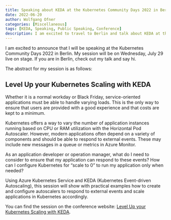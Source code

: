 ```yaml
---
title: Speaking about KEDA at the Kubernetes Community Days 2022 in Berlin
date: 2022-06-20
author: Wolfgang Ofner
categories: [Miscellaneous]
tags: [KEDA, Speaking, Public Speaking, Conference]
description: I am excited to travel to Berlin and talk about KEDA at the Kubernetes Community Days 2022.
---
```


I am excited to announce that I will be speaking at the Kubernetes Community Days 2022 in Berlin. My session will be on Wednesday, July 29 live on stage. If you are in Berlin, check out my talk and say hi.

The abstract for my session is as follows:

## Level Up your Kubernetes Scaling with KEDA

Whether it is a normal workday or Black Friday, service-oriented applications must be able to handle varying loads. This is the only way to ensure that users are provided with a good experience and that costs are kept to a minimum.

Kubernetes offers a way to vary the number of application instances running based on CPU or RAM utilization with the Horizontal Pod Autoscaler. However, modern applications often depend on a variety of components and should be able to respond to external events. These may include new messages in a queue or metrics in Azure Monitor.

As an application developer or operation manager, what do I need to consider to ensure that my application can respond to these events? How can I configure Kubernetes for “scale to 0” to run my application only when needed?

Using Azure Kubernetes Service and KEDA (Kubernetes Event-driven Autoscaling), this session will show with practical examples how to create and configure autoscalers to respond to external events and scale applications in Kubernetes accordingly.

You can find the session on the conference website: <a href="https://community.cncf.io/events/details/cncf-kcd-berlin-presents-kubernetes-community-days-berlin-2022-1" target="_blank" rel="noopener noreferrer">Level Up your Kubernetes Scaling with KEDA</a>.